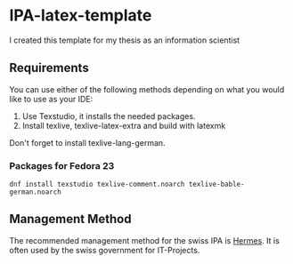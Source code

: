 # IPA-latex-template
I created this template for my thesis as an information scientist

## Requirements
You can use either of the following methods depending on what you would like to use as your IDE:
1. Use Texstudio, it installs the needed packages.
2. Install texlive, texlive-latex-extra and build with latexmk

Don't forget to install texlive-lang-german.

### Packages for Fedora 23
```
dnf install texstudio texlive-comment.noarch texlive-bable-german.noarch
```

## Management Method
The recommended management method for the swiss IPA is [Hermes](http://www.hermes.admin.ch/). It is often used by the swiss government for IT-Projects.
